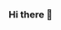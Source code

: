 ### Hi there 👋

<!--
**simplystudios/simplystudios** is a ✨ _special_ ✨ repository because its `README.md` (this file) appears on your GitHub profile.

Here are some ideas to get you started:

##- 🔭 I’m currently working on Notes App With Flutter
##- 🌱 I’m currently learning Flutter, Python
##- 💬 Ask me about sketchware
##- 📫 How to reach me: dm me on twitter
##- ⚡ Fun fact: flutter is native to windows and mac os
-->
